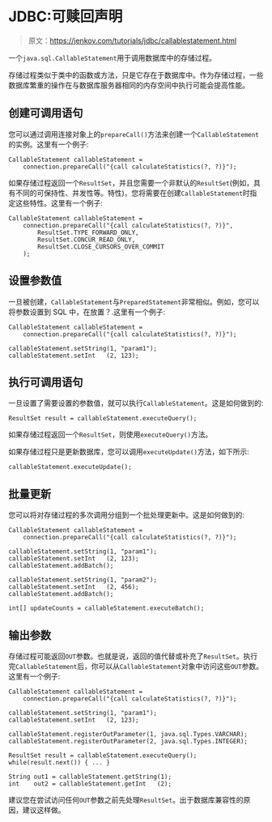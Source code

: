 # JDBC:可赎回声明

> 原文：<https://jenkov.com/tutorials/jdbc/callablestatement.html>

一个`java.sql.CallableStatement`用于调用数据库中的存储过程。

存储过程类似于类中的函数或方法，只是它存在于数据库中。作为存储过程，一些数据库繁重的操作在与数据库服务器相同的内存空间中执行可能会提高性能。

## 创建可调用语句

您可以通过调用连接对象上的`prepareCall()`方法来创建一个`CallableStatement`的实例。这里有一个例子:

```
CallableStatement callableStatement =
    connection.prepareCall("{call calculateStatistics(?, ?)}");

```

如果存储过程返回一个`ResultSet`，并且您需要一个非默认的`ResultSet`(例如，具有不同的可保持性、并发性等。特性)，您将需要在创建`CallableStatement`时指定这些特性。这里有一个例子:

```
CallableStatement callableStatement =
    connection.prepareCall("{call calculateStatistics(?, ?)}",
        ResultSet.TYPE_FORWARD_ONLY,
        ResultSet.CONCUR_READ_ONLY,
        ResultSet.CLOSE_CURSORS_OVER_COMMIT
    );

```

## 设置参数值

一旦被创建，`CallableStatement`与`PreparedStatement`非常相似。例如，您可以将参数设置到 SQL 中，在放置？.这里有一个例子:

```
CallableStatement callableStatement =
    connection.prepareCall("{call calculateStatistics(?, ?)}");

callableStatement.setString(1, "param1");
callableStatement.setInt   (2, 123);

```

## 执行可调用语句

一旦设置了需要设置的参数值，就可以执行`CallableStatement`。这是如何做到的:

```
ResultSet result = callableStatement.executeQuery();

```

如果存储过程返回一个`ResultSet`，则使用`executeQuery()`方法。

如果存储过程只是更新数据库，您可以调用`executeUpdate()`方法，如下所示:

```
callableStatement.executeUpdate();

```

## 批量更新

您可以将对存储过程的多次调用分组到一个批处理更新中。这是如何做到的:

```
CallableStatement callableStatement =
    connection.prepareCall("{call calculateStatistics(?, ?)}");

callableStatement.setString(1, "param1");
callableStatement.setInt   (2, 123);
callableStatement.addBatch();

callableStatement.setString(1, "param2");
callableStatement.setInt   (2, 456);
callableStatement.addBatch();

int[] updateCounts = callableStatement.executeBatch();

```

## 输出参数

存储过程可能返回`OUT`参数。也就是说，返回的值代替或补充了`ResultSet`。执行完`CallableStatement`后，你可以从`CallableStatement`对象中访问这些`OUT`参数。这里有一个例子:

```
CallableStatement callableStatement =
    connection.prepareCall("{call calculateStatistics(?, ?)}");

callableStatement.setString(1, "param1");
callableStatement.setInt   (2, 123);

callableStatement.registerOutParameter(1, java.sql.Types.VARCHAR);
callableStatement.registerOutParameter(2, java.sql.Types.INTEGER);

ResultSet result = callableStatement.executeQuery();
while(result.next()) { ... }

String out1 = callableStatement.getString(1);
int    out2 = callableStatement.getInt   (2);

```

建议您在尝试访问任何`OUT`参数之前先处理`ResultSet`。出于数据库兼容性的原因，建议这样做。